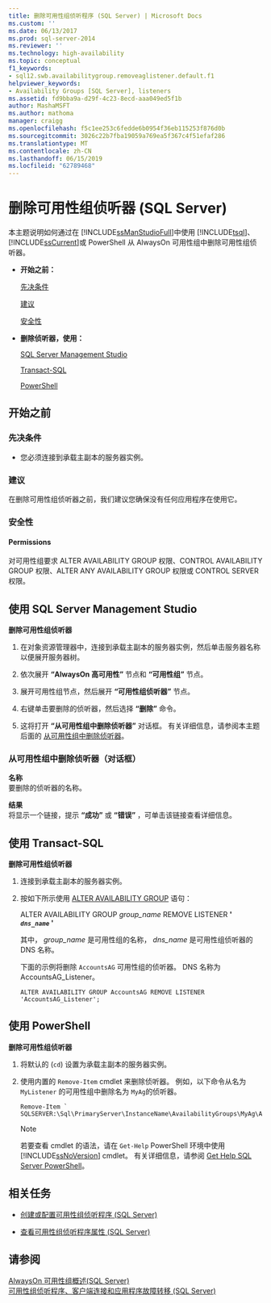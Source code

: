 ```yaml
---
title: 删除可用性组侦听程序 (SQL Server) | Microsoft Docs
ms.custom: ''
ms.date: 06/13/2017
ms.prod: sql-server-2014
ms.reviewer: ''
ms.technology: high-availability
ms.topic: conceptual
f1_keywords:
- sql12.swb.availabilitygroup.removeaglistener.default.f1
helpviewer_keywords:
- Availability Groups [SQL Server], listeners
ms.assetid: fd9bba9a-d29f-4c23-8ecd-aaa049ed5f1b
author: MashaMSFT
ms.author: mathoma
manager: craigg
ms.openlocfilehash: f5c1ee253c6fedde6b0954f36eb115253f876d0b
ms.sourcegitcommit: 3026c22b7fba19059a769ea5f367c4f51efaf286
ms.translationtype: MT
ms.contentlocale: zh-CN
ms.lasthandoff: 06/15/2019
ms.locfileid: "62789468"
---
```

# <a name="remove-an-availability-group-listener-sql-server"></a>删除可用性组侦听器 (SQL Server)
  本主题说明如何通过在 [!INCLUDE[ssManStudioFull](../../../includes/ssmanstudiofull-md.md)]中使用 [!INCLUDE[tsql](../../../includes/tsql-md.md)]、 [!INCLUDE[ssCurrent](../../../includes/sscurrent-md.md)]或 PowerShell 从 AlwaysOn 可用性组中删除可用性组侦听器。  
  
-   **开始之前：**  
  
     [先决条件](#Prerequisites)  
  
     [建议](#Recommendations)  
  
     [安全性](#Security)  
  
-   **删除侦听器，使用：**  
  
     [SQL Server Management Studio](#SSMSProcedure)  
  
     [Transact-SQL](#TsqlProcedure)  
  
     [PowerShell](#PowerShellProcedure)  
  
##  <a name="BeforeYouBegin"></a> 开始之前  
  
###  <a name="Prerequisites"></a> 先决条件  
  
-   您必须连接到承载主副本的服务器实例。  
  
###  <a name="Recommendations"></a> 建议  
 在删除可用性组侦听器之前，我们建议您确保没有任何应用程序在使用它。  
  
###  <a name="Security"></a> 安全性  
  
####  <a name="Permissions"></a> Permissions  
 对可用性组要求 ALTER AVAILABILITY GROUP 权限、CONTROL AVAILABILITY GROUP 权限、ALTER ANY AVAILABILITY GROUP 权限或 CONTROL SERVER 权限。  
  
##  <a name="SSMSProcedure"></a> 使用 SQL Server Management Studio  
 **删除可用性组侦听器**  
  
1.  在对象资源管理器中，连接到承载主副本的服务器实例，然后单击服务器名称以便展开服务器树。  
  
2.  依次展开 **“AlwaysOn 高可用性”** 节点和 **“可用性组”** 节点。  
  
3.  展开可用性组节点，然后展开 **“可用性组侦听器”** 节点。  
  
4.  右键单击要删除的侦听器，然后选择 **“删除”** 命令。  
  
5.  这将打开 **“从可用性组中删除侦听器”** 对话框。 有关详细信息，请参阅本主题后面的 [从可用性组中删除侦听器](#AgListenerPropertiesDialog)。  
  
###  <a name="AgListenerPropertiesDialog"></a> 从可用性组中删除侦听器（对话框）  
 **名称**  
 要删除的侦听器的名称。  
  
 **结果**  
 将显示一个链接，提示 **“成功”** 或 **“错误”** ，可单击该链接查看详细信息。  
  
##  <a name="TsqlProcedure"></a> 使用 Transact-SQL  
 **删除可用性组侦听器**  
  
1.  连接到承载主副本的服务器实例。  
  
2.  按如下所示使用 [ALTER AVAILABILITY GROUP](/sql/t-sql/statements/alter-availability-group-transact-sql) 语句：  
  
     ALTER AVAILABILITY GROUP *group_name* REMOVE LISTENER **' *`dns_name`* '**  
  
     其中， *group_name* 是可用性组的名称， *dns_name* 是可用性组侦听器的 DNS 名称。  
  
     下面的示例将删除 `AccountsAG` 可用性组的侦听器。 DNS 名称为 AccountsAG_Listener。  
  
    ```  
    ALTER AVAILABILITY GROUP AccountsAG REMOVE LISTENER 'AccountsAG_Listener';  
    ```  
  
##  <a name="PowerShellProcedure"></a> 使用 PowerShell  
 **删除可用性组侦听器**  
  
1.  将默认的 (`cd`) 设置为承载主副本的服务器实例。  
  
2.  使用内置的 `Remove-Item` cmdlet 来删除侦听器。 例如，以下命令从名为 `MyListener` 的可用性组中删除名为 `MyAg`的侦听器。  
  
    ```  
    Remove-Item `   
    SQLSERVER:\Sql\PrimaryServer\InstanceName\AvailabilityGroups\MyAg\AGListeners\MyListener  
    ```  
  
    > [!NOTE]  
    >  若要查看 cmdlet 的语法，请在 `Get-Help` PowerShell 环境中使用 [!INCLUDE[ssNoVersion](../../../includes/ssnoversion-md.md)] cmdlet。 有关详细信息，请参阅 [Get Help SQL Server PowerShell](../../../powershell/sql-server-powershell.md)。  
  
##  <a name="RelatedTasks"></a> 相关任务  
  
-   [创建或配置可用性组侦听程序 (SQL Server)](create-or-configure-an-availability-group-listener-sql-server.md)  
  
-   [查看可用性组侦听程序属性 (SQL Server)](view-availability-group-listener-properties-sql-server.md)  
  
## <a name="see-also"></a>请参阅  
 [AlwaysOn 可用性组概述&#40;SQL Server&#41;](overview-of-always-on-availability-groups-sql-server.md)   
 [可用性组侦听程序、客户端连接和应用程序故障转移 (SQL Server)](../../listeners-client-connectivity-application-failover.md)  
  
  
